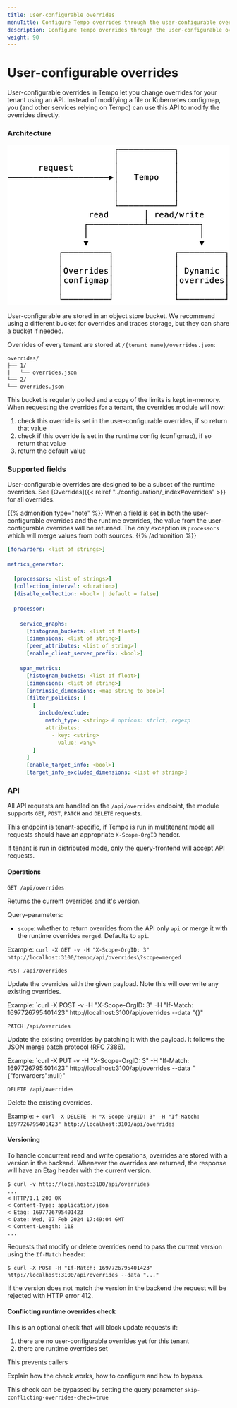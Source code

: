 ```yaml
---
title: User-configurable overrides
menuTitle: Configure Tempo overrides through the user-configurable overrides API
description: Configure Tempo overrides through the user-configurable overrides API
weight: 90
---
```


# User-configurable overrides

User-configurable overrides in Tempo let you change overrides for your tenant using an API.
Instead of modifying a file or Kubernetes configmap, you (and other services relying on Tempo) can use this API to modify the overrides directly.

### Architecture

![user-configurable-overrides-architecture.png](./user-configurable-overrides-architecture.png)

User-configurable are stored in an object store bucket. We recommend using a different bucket for overrides and traces storage, but they can share a bucket if needed.

Overrides of every tenant are stored at `/{tenant name}/overrides.json`:

```
overrides/
├── 1/
│   └── overrides.json
└── 2/
└── overrides.json
```

This bucket is regularly polled and a copy of the limits is kept in-memory. When requesting the overrides for a tenant, the overrides module will now:

1. check this override is set in the user-configurable overrides, if so return that value
2. check if this override is set in the runtime config (configmap), if so return that value
3. return the default value

### Supported fields

User-configurable overrides are designed to be a subset of the runtime overrides. See [Overrides]{{< relref "../configuration/_index#overrides" >}} for all overrides.

{{% admonition type="note" %}}
When a field is set in both the user-configurable overrides and the runtime overrides, the value from the user-configurable overrides will be returned. The only exception is `processors` which will merge values from both sources.
{{% /admonition %}}

```yaml
[forwarders: <list of strings>]

metrics_generator:

  [processors: <list of strings>]
  [collection_interval: <duration>]
  [disable_collection: <bool> | default = false]

  processor:

    service_graphs:
      [histogram_buckets: <list of float>]
      [dimensions: <list of string>]
      [peer_attributes: <list of string>]
      [enable_client_server_prefix: <bool>]

    span_metrics:
      [histogram_buckets: <list of float>]
      [dimensions: <list of string>]
      [intrinsic_dimensions: <map string to bool>]
      [filter_policies: [
        [
          include/exclude:
            match_type: <string> # options: strict, regexp
            attributes:
              - key: <string>
                value: <any>
        ]
      ]
      [enable_target_info: <bool>]
      [target_info_excluded_dimensions: <list of string>]
```

### API

All API requests are handled on the `/api/overrides` endpoint, the module supports `GET`, `POST`, `PATCH` and `DELETE` requests.

This endpoint is tenant-specific, if Tempo is run in multitenant mode all requests should have an appropriate `X-Scope-OrgID` header.

If tenant is run in distributed mode, only the query-frontend will accept API requests.

#### Operations

```
GET /api/overrides
```

Returns the current overrides and it's version.

Query-parameters:
- `scope`: whether to return overrides from the API only `api` or merge it with the runtime overrides `merged`. Defaults to `api`.

Example: `curl -X GET -v -H "X-Scope-OrgID: 3" http://localhost:3100/tempo/api/overrides\?scope=merged`

```
POST /api/overrides
```

Update the overrides with the given payload. Note this will overwrite any existing overrides.

Example: `curl -X POST -v -H "X-Scope-OrgID: 3" -H "If-Match: 1697726795401423" http://localhost:3100/api/overrides --data "{}"

```
PATCH /api/overrides
```

Update the existing overrides by patching it with the payload. It follows the JSON merge patch protocol ([RFC 7386](https://datatracker.ietf.org/doc/html/rfc7386)).

Example: `curl -X PUT -v -H "X-Scope-OrgID: 3" -H "If-Match: 1697726795401423" http://localhost:3100/api/overrides --data "{\"forwarders\":null}"

```
DELETE /api/overrides
```

Delete the existing overrides.

Example: `➜ curl -X DELETE -H "X-Scope-OrgID: 3" -H "If-Match: 1697726795401423" http://localhost:3100/api/overrides`

#### Versioning

To handle concurrent read and write operations, overrides are stored with a version in the backend.
Whenever the overrides are returned, the response will have an Etag header with the current version.

```
$ curl -v http://localhost:3100/api/overrides
...
< HTTP/1.1 200 OK
< Content-Type: application/json
< Etag: 1697726795401423
< Date: Wed, 07 Feb 2024 17:49:04 GMT
< Content-Length: 118
...
```

Requests that modify or delete overrides need to pass the current version using the `If-Match` header:

```
$ curl -X POST -H "If-Match: 1697726795401423" http://localhost:3100/api/overrides --data "..."
```

If the version does not match the version in the backend the request will be rejected with HTTP error 412.

#### Conflicting runtime overrides check

This is an optional check that will block update requests if:

1. there are no user-configurable overrides yet for this tenant
2. there are runtime overrides set 

This prevents callers 

Explain how the check works, how to configure and how to bypass.

This check can be bypassed by setting the query parameter `skip-conflicting-overrides-check=true`
